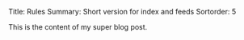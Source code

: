 Title: Rules
Summary: Short version for index and feeds
Sortorder: 5

This is the content of my super blog post.
